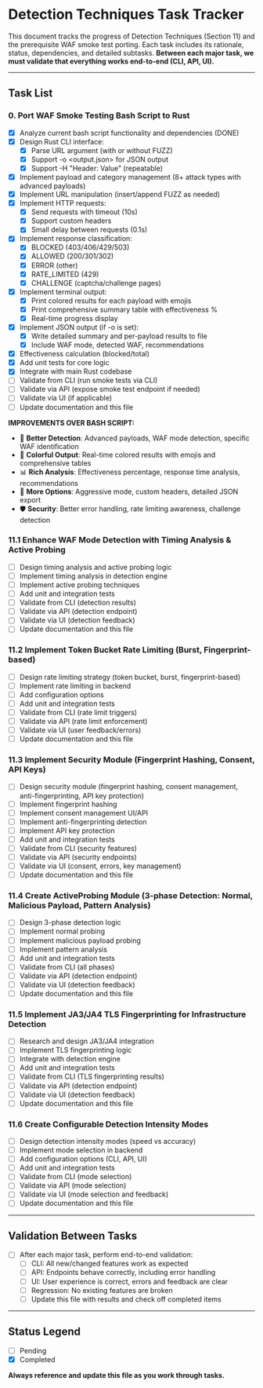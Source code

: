# Detection Techniques Task Tracker

This document tracks the progress of Detection Techniques (Section 11) and the prerequisite WAF smoke test porting. Each task includes its rationale, status, dependencies, and detailed subtasks. **Between each major task, we must validate that everything works end-to-end (CLI, API, UI).**

---

## Task List

### 0. Port WAF Smoke Testing Bash Script to Rust
- [x] Analyze current bash script functionality and dependencies (DONE)
- [x] Design Rust CLI interface:
    - [x] Parse URL argument (with or without FUZZ)
    - [x] Support -o <output.json> for JSON output
    - [x] Support -H "Header: Value" (repeatable)
- [x] Implement payload and category management (8+ attack types with advanced payloads)
- [x] Implement URL manipulation (insert/append FUZZ as needed)
- [x] Implement HTTP requests:
    - [x] Send requests with timeout (10s)
    - [x] Support custom headers
    - [x] Small delay between requests (0.1s)
- [x] Implement response classification:
    - [x] BLOCKED (403/406/429/503)
    - [x] ALLOWED (200/301/302)
    - [x] ERROR (other)
    - [x] RATE_LIMITED (429)
    - [x] CHALLENGE (captcha/challenge pages)
- [x] Implement terminal output:
    - [x] Print colored results for each payload with emojis
    - [x] Print comprehensive summary table with effectiveness %
    - [x] Real-time progress display
- [x] Implement JSON output (if -o is set):
    - [x] Write detailed summary and per-payload results to file
    - [x] Include WAF mode, detected WAF, recommendations
- [x] Effectiveness calculation (blocked/total)
- [x] Add unit tests for core logic
- [x] Integrate with main Rust codebase
- [ ] Validate from CLI (run smoke tests via CLI)
- [ ] Validate via API (expose smoke test endpoint if needed)
- [ ] Validate via UI (if applicable)
- [ ] Update documentation and this file

**IMPROVEMENTS OVER BASH SCRIPT:**
- 🎯 **Better Detection**: Advanced payloads, WAF mode detection, specific WAF identification
- 🌈 **Colorful Output**: Real-time colored results with emojis and comprehensive tables
- 📊 **Rich Analysis**: Effectiveness percentage, response time analysis, recommendations
- 🔧 **More Options**: Aggressive mode, custom headers, detailed JSON export
- 🛡️ **Security**: Better error handling, rate limiting awareness, challenge detection

### 11.1 Enhance WAF Mode Detection with Timing Analysis & Active Probing
- [ ] Design timing analysis and active probing logic
- [ ] Implement timing analysis in detection engine
- [ ] Implement active probing techniques
- [ ] Add unit and integration tests
- [ ] Validate from CLI (detection results)
- [ ] Validate via API (detection endpoint)
- [ ] Validate via UI (detection feedback)
- [ ] Update documentation and this file

### 11.2 Implement Token Bucket Rate Limiting (Burst, Fingerprint-based)
- [ ] Design rate limiting strategy (token bucket, burst, fingerprint-based)
- [ ] Implement rate limiting in backend
- [ ] Add configuration options
- [ ] Add unit and integration tests
- [ ] Validate from CLI (rate limit triggers)
- [ ] Validate via API (rate limit enforcement)
- [ ] Validate via UI (user feedback/errors)
- [ ] Update documentation and this file

### 11.3 Implement Security Module (Fingerprint Hashing, Consent, API Keys)
- [ ] Design security module (fingerprint hashing, consent management, anti-fingerprinting, API key protection)
- [ ] Implement fingerprint hashing
- [ ] Implement consent management UI/API
- [ ] Implement anti-fingerprinting detection
- [ ] Implement API key protection
- [ ] Add unit and integration tests
- [ ] Validate from CLI (security features)
- [ ] Validate via API (security endpoints)
- [ ] Validate via UI (consent, errors, key management)
- [ ] Update documentation and this file

### 11.4 Create ActiveProbing Module (3-phase Detection: Normal, Malicious Payload, Pattern Analysis)
- [ ] Design 3-phase detection logic
- [ ] Implement normal probing
- [ ] Implement malicious payload probing
- [ ] Implement pattern analysis
- [ ] Add unit and integration tests
- [ ] Validate from CLI (all phases)
- [ ] Validate via API (detection endpoint)
- [ ] Validate via UI (detection feedback)
- [ ] Update documentation and this file

### 11.5 Implement JA3/JA4 TLS Fingerprinting for Infrastructure Detection
- [ ] Research and design JA3/JA4 integration
- [ ] Implement TLS fingerprinting logic
- [ ] Integrate with detection engine
- [ ] Add unit and integration tests
- [ ] Validate from CLI (TLS fingerprinting results)
- [ ] Validate via API (detection endpoint)
- [ ] Validate via UI (detection feedback)
- [ ] Update documentation and this file

### 11.6 Create Configurable Detection Intensity Modes
- [ ] Design detection intensity modes (speed vs accuracy)
- [ ] Implement mode selection in backend
- [ ] Add configuration options (CLI, API, UI)
- [ ] Add unit and integration tests
- [ ] Validate from CLI (mode selection)
- [ ] Validate via API (mode selection)
- [ ] Validate via UI (mode selection and feedback)
- [ ] Update documentation and this file

---

## Validation Between Tasks
- [ ] After each major task, perform end-to-end validation:
    - [ ] CLI: All new/changed features work as expected
    - [ ] API: Endpoints behave correctly, including error handling
    - [ ] UI: User experience is correct, errors and feedback are clear
    - [ ] Regression: No existing features are broken
    - [ ] Update this file with results and check off completed items

---

## Status Legend
- [ ] Pending
- [x] Completed

**Always reference and update this file as you work through tasks.** 